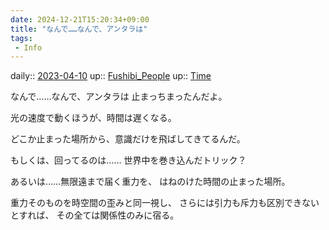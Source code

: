 ```yaml
---
date: 2024-12-21T15:20:34+09:00
title: "なんで……なんで、アンタラは"
tags:
 - Info
---
```


daily:: [2023-04-10](/Daily_Note/2023-04-10.md)
up:: [Fushibi_People](Bar/Novel/Nacaria/Fushibi_People.md)
up:: [Time](Bar/Novel/Topics/Time.md)

なんで……なんで、アンタラは
止まっちまったんだよ。

光の速度で動くほうが、時間は遅くなる。

どこか止まった場所から、意識だけを飛ばしてきてるんだ。

もしくは、回ってるのは……
世界中を巻き込んだトリック？

あるいは……無限遠まで届く重力を、
はねのけた時間の止まった場所。

重力そのものを時空間の歪みと同一視し、
さらには引力も斥力も区別できないとすれば、
その全ては関係性のみに宿る。